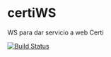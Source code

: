 # certiWS
WS para dar servicio a web Certi

[![Build Status](https://travis-ci.org/alejandrofdiaz/certiWS.svg?branch=fix%2Fdnp-testing)](https://travis-ci.org/alejandrofdiaz/certiWS)
